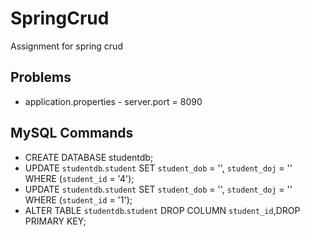 # SpringCrud
Assignment for spring crud

## Problems
+ application.properties - server.port = 8090


## MySQL Commands
-  CREATE DATABASE studentdb;
-  UPDATE `studentdb`.`student` SET `student_dob` = '', `student_doj` = '' WHERE (`student_id` = '4');
-  UPDATE `studentdb`.`student` SET `student_dob` = '', `student_doj` = '' WHERE (`student_id` = '1');
-  ALTER TABLE `studentdb`.`student` DROP COLUMN `student_id`,DROP PRIMARY KEY;
